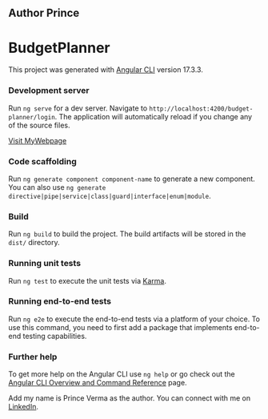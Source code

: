 <!DOCTYPE html>
<html lang="en">
<head>
<meta charset="UTF-8">
<meta name="viewport" content="width=device-width, initial-scale=1.0">
<title>Author Prince - BudgetPlanner</title>
</head>
<body>

<h2>Author Prince</h2>

<h1>BudgetPlanner</h1>

<p>This project was generated with <a href="https://github.com/angular/angular-cli">Angular CLI</a> version 17.3.3.</p>

<h3>Development server</h3>

<p>Run <code>ng serve</code> for a dev server. Navigate to <code>http://localhost:4200/budget-planner/login</code>. The application will automatically reload if you change any of the source files.</p>
<a href="http://localhost:4200/budget-planner/login">Visit MyWebpage </a>

<h3>Code scaffolding</h3>

<p>Run <code>ng generate component component-name</code> to generate a new component. You can also use <code>ng generate directive|pipe|service|class|guard|interface|enum|module</code>.</p>

<h3>Build</h3>

<p>Run <code>ng build</code> to build the project. The build artifacts will be stored in the <code>dist/</code> directory.</p>

<h3>Running unit tests</h3>

<p>Run <code>ng test</code> to execute the unit tests via <a href="https://karma-runner.github.io">Karma</a>.</p>

<h3>Running end-to-end tests</h3>

<p>Run <code>ng e2e</code> to execute the end-to-end tests via a platform of your choice. To use this command, you need to first add a package that implements end-to-end testing capabilities.</p>

<h3>Further help</h3>

<p>To get more help on the Angular CLI use <code>ng help</code> or go check out the <a href="https://angular.io/cli">Angular CLI Overview and Command Reference</a> page.</p>

<p>Add my name is Prince Verma as the author. You can connect with me on <a href="https://www.linkedin.com/in/princeverma3023/">LinkedIn</a>.</p>

</body>
</html>
